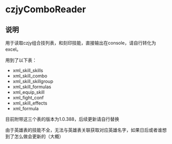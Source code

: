 # czjyComboReader
## 说明
用于读取czjy组合技列表，和刻印技能，直接输出在console，请自行转化为excel。

用到了以下表：

* xml_skill_skills
* xml_skill_combo
* xml_skill_skillgroup
* xml_skill_formulas
* xml_equip_skill
* xml_fight_conf
* xml_skill_effects
* xml_formula

目前附带这三个表的版本为1.0.388，后续更新请自行替换 
 
由于英雄表的技能不全，无法与英雄表关联获取对应英雄名字，如果日后或者谁想到了怎么做会更新的（大概） 


